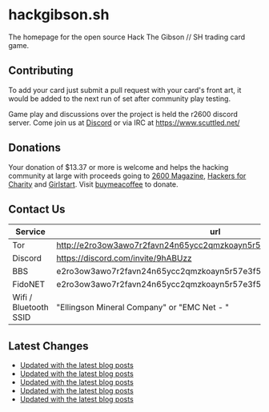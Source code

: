 # hackgibson.sh
The homepage for the open source Hack The Gibson // SH trading card game.


## Contributing

To add your card just submit a pull request with your card's front art, it would be added to the next run of set after community play testing.

Game play and discussions over the project is held the r2600 discord server. Come join us at [Discord](https://discord.com/invite/9hABUzz) or via IRC at https://www.scuttled.net/


## Donations

Your donation of $13.37 or more is welcome and helps the hacking community at large with proceeds going to [2600 Magazine](https://2600.com/), [Hackers for Charity](https://hackersforcharity.org) and [Girlstart](https://girlstart.org).  Visit [buymeacoffee](https://www.buymeacoffee.com/hackgibson.sh) to donate.


## Contact Us

Service | url
-|-
Tor | http://e2ro3ow3awo7r2favn24n65ycc2qmzkoayn5r57e3f56nvjwdcgg32ad.onion
Discord | https://discord.com/invite/9hABUzz
BBS | e2ro3ow3awo7r2favn24n65ycc2qmzkoayn5r57e3f56nvjwdcgg32ad.onion:23
FidoNET | e2ro3ow3awo7r2favn24n65ycc2qmzkoayn5r57e3f56nvjwdcgg32ad.onion:24554
Wifi / Bluetooth SSID | "Ellingson Mineral Company" or "EMC Net - <fidonet address>"

## Latest Changes
<!-- BLOG-POST-LIST:START -->
- [Updated with the latest blog posts](https://github.com/DFW2600/hackgibson.sh/commit/e050d8d31eb6f7942505fbde9c7c14250ed3561b)
- [Updated with the latest blog posts](https://github.com/DFW2600/hackgibson.sh/commit/08f0c7f885ee9ce4a5711105726ca7728a784477)
- [Updated with the latest blog posts](https://github.com/DFW2600/hackgibson.sh/commit/832029d1fb0664829453bfc2d947c102cf0bd932)
- [Updated with the latest blog posts](https://github.com/DFW2600/hackgibson.sh/commit/6bfbecd62b77cef052382fcf7555d47ab9f31e4e)
- [Updated with the latest blog posts](https://github.com/DFW2600/hackgibson.sh/commit/3c1cb7a7542bcdfb56a4ee8f67d2c62625e938cd)
<!-- BLOG-POST-LIST:END -->
